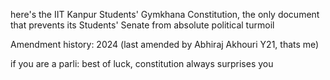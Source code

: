here's the IIT Kanpur Students' Gymkhana Constitution,
the only document that prevents its Students' Senate from absolute political turmoil

Amendment history: 2024 (last amended by Abhiraj Akhouri Y21, thats me)

if you are a parli: best of luck, constitution always surprises you
